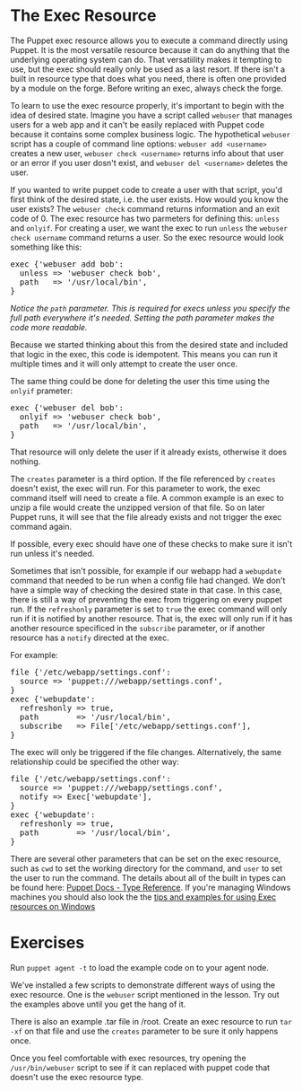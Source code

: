 # The Exec Resource
The Puppet exec resource allows you to execute a command directly using Puppet. It is the most versatile resource because it can do anything that the underlying operating system can do. That versatiility makes it tempting to use, but the exec should really only be used as a last resort. If there isn't a built in resource type that does what you need, there is often one provided by a module on the forge. Before writing an exec, always check the forge.

To learn to use the exec resource properly, it's important to begin with the idea of desired state. Imagine you have a script called `webuser` that manages users for a web app and it can't be easily replaced with Puppet code because it contains some complex business logic. The hypothetical `webuser` script has a couple of command line options: `webuser add <username>` creates a new user, `webuser check <username>` returns info about that user or an error if you user dosn't exist, and `webuser del <username>` deletes the user.

If you wanted to write puppet code to create a user with that script, you'd first think of the desired state, i.e. the user exists. How would you know the user exists? The `webuser check` command returns information and an exit code of 0.  The exec resource has two parmeters for defining this: `unless` and `onlyif`. For creating a user, we want the exec to run `unless` the `webuser check username` command returns a user. So the exec resource would look something like this:

<pre>
exec {'webuser add bob':
  unless => 'webuser check bob',
  path   => '/usr/local/bin',
} 
</pre>

*Notice the `path` parameter. This is required for execs unless you specify the full path everywhere it's needed. Setting the path parameter makes the code more readable.*

Because we started thinking about this from the desired state and included that logic in the exec, this code is idempotent. This means you can run it multiple times and it will only attempt to create the user once.

The same thing could be done for deleting the user this time using the `onlyif` prameter:
<pre>
exec {'webuser del bob':
  onlyif => 'webuser check bob',
  path   => '/usr/local/bin',
} 
</pre>

That resource will only delete the user if it already exists, otherwise it does nothing.

The `creates` parameter is a third option. If the file referenced by `creates` doesn't exist, the exec will run. For this parameter to work, the exec command itself will need to create a file. A common example is an exec to unzip a file would create the unzipped version of that file. So on later Puppet runs, it will see that the file already exists and not trigger the exec command again.

If possible, every exec should have one of these checks to make sure it isn't run unless it's needed.

Sometimes that isn't possible, for example if our webapp had a `webupdate` command that needed to be run when a config file had changed. We don't have a simple way of checking the desired state in that case. In this case, there is still a way of preventing the exec from triggering on every puppet run. If the `refreshonly` parameter is set to `true` the exec command will only run if it is notified by another resource. That is, the exec will only run if it has another resource specificed in the `subscribe` parameter, or if another resource has a `notify` directed at the exec.

For example:
<pre>
file {'/etc/webapp/settings.conf':
  source => 'puppet:///webapp/settings.conf',
}
exec {'webupdate':
  refreshonly => true,
  path        => '/usr/local/bin',
  subscribe   => File['/etc/webapp/settings.conf'],
}
</pre>

The exec will only be triggered if the file changes.
Alternatively, the same relationship could be specified the other way:

<pre>
file {'/etc/webapp/settings.conf':
  source => 'puppet:///webapp/settings.conf',
  notify => Exec['webupdate'],
}
exec {'webupdate':
  refreshonly => true,
  path        => '/usr/local/bin',
}
</pre>


There are several other parameters that can be set on the exec resource, such as `cwd` to set the working directory for the command, and `user` to set the user to run the command. The details about all of the built in types can be found here: [Puppet Docs - Type Reference](https://docs.puppet.com/references/latest/type.html). If you're managing Windows machines you should also look the the [tips and examples for using Exec resources on Windows](https://docs.puppet.com/puppet/latest/reference/resources_exec_windows.html)

# Exercises

Run `puppet agent -t` to load the example code on to your agent node.

We've installed a few scripts to demonstrate different ways of using the exec resource. One is the `webuser` script mentioned in the lesson. Try out the examples above until you get the hang of it.

There is also an example .tar file in /root. Create an exec resource to run `tar -xf` on that file and use the `creates` parameter to be sure it only happens once.

Once you feel comfortable with exec resources, try opening the `/usr/bin/webuser` script to see if it can replaced with puppet code that doesn't use the exec resource type.
